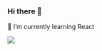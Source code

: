 ### Hi there 👋

🔭 I’m currently learning React


 
![](https://komarev.com/ghpvc/?username=dalkiran1907-github-username&color=blue)

